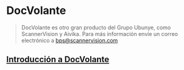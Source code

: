 # DocVolante

> DocVolante es otro gran producto del Grupo Ubunye, como ScannerVision y Aivika. Para más información envíe un correo electrónico a bps@scannervision.com


## [Introducción a DocVolante](/SVDOCS/es/docs/DocVolante/getting-started)
